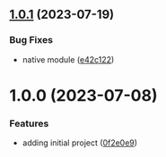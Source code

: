 ## [1.0.1](https://github.com/capitual/mobile-store-review/compare/v1.0.0...v1.0.1) (2023-07-19)


### Bug Fixes

* native module ([e42c122](https://github.com/capitual/mobile-store-review/commit/e42c12281e23a55835325d7d171cddf6165f0862))

# 1.0.0 (2023-07-08)


### Features

* adding initial project ([0f2e0e9](https://github.com/capitual/mobile-store-review/commit/0f2e0e95981e53ff46064b933464486ab3ebf368))
